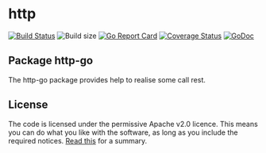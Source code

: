 # http

[![Build Status](https://travis-ci.org/patrickalin/http-go.svg?branch=master)](https://travis-ci.org/patrickalin/http-go)
![Build size](https://reposs.herokuapp.com/?path=patrickalin/http-go)
[![Go Report Card](https://goreportcard.com/badge/github.com/patrickalin/http-go)](https://goreportcard.com/report/github.com/patrickalin/http-go)
[![Coverage Status](https://coveralls.io/repos/github/patrickalin/http-go/badge.svg?branch=master)](https://coveralls.io/github/patrickalin/http-go?branch=master)
[![GoDoc](http://godoc.org/github.com/patrickalin/http-go?status.svg)](http://godoc.org/github.com/patrickalin/http-go)

## Package http-go

The http-go package provides help to realise some call rest.

## License

The code is licensed under the permissive Apache v2.0 licence. This means you can do what you like with the software, as long as you include the required notices. [Read this](https://tldrlegal.com/license/apache-license-2.0-(apache-2.0)) for a summary.
